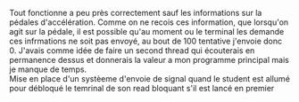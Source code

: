 Tout fonctionne a peu près correctement sauf les informations sur la pédales d'accélération. Comme on ne recois ces information, que lorsqu'on agit sur la pédale, il est possible qu'au moment ou le terminal les demande ces infrmations ne soit pas envoyé, au bout de 100 tentative j'envoie donc 0. J'avais comme idée de faire un second thread qui écouterais en permanence dessus et donnerais la valeur a mon programme principal mais je manque de temps.</br>
Mise en place d'un systèeme d'envoie de signal quand le student est allumé pour débloqué le temrinal de son read bloquant s'il est lancé en premier